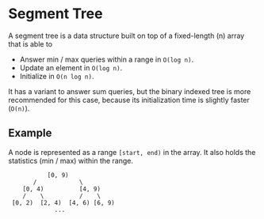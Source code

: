 # Segment Tree

A segment tree is a data structure built on top of a fixed-length (n) array that is able to

* Answer min / max queries within a range in `O(log n)`.
* Update an element in `O(log n)`.
* Initialize in `O(n log n)`.

It has a variant to answer sum queries, but the binary indexed tree is more recommended for this case, because its initialization time is slightly faster (`O(n)`).
 
## Example

A node is represented as a range `[start, end)` in the array. It also holds the statistics (min / max) within the range.

```
           [0, 9)
       /            \
    [0, 4)          [4, 9)
    /    \          /    \
 [0, 2)  [2, 4)  [4, 6) [6, 9)
             ...
```

